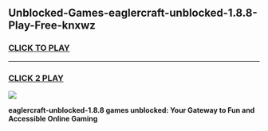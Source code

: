 
## Unblocked-Games-eaglercraft-unblocked-1.8.8-Play-Free-knxwz
<h3>
<a href="https://premium76.site?title=eaglercraft-unblocked-1.8.8&ref=12A">CLICK TO PLAY</a></h3>
<hr>

<h3>
<a href="https://premium76.site?title=eaglercraft-unblocked-1.8.8&ref=12A">CLICK 2 PLAY</a>
  
</h3>

<a href="https://premium76.site?title=eaglercraft-unblocked-1.8.8&ref=12A"><img src="https://clearcache.store/games.png"></a>


**eaglercraft-unblocked-1.8.8 games unblocked: Your Gateway to Fun and Accessible Online Gaming**
